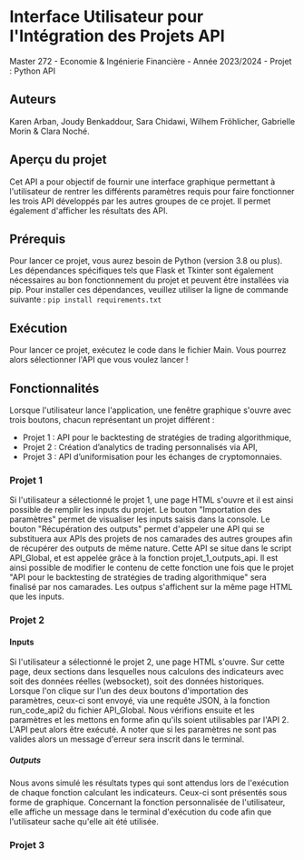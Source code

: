 # Interface Utilisateur pour l'Intégration des Projets API

Master 272 - Economie & Ingénierie Financière - Année 2023/2024 - Projet : Python API

## Auteurs

Karen Arban, Joudy Benkaddour, Sara Chidawi, Wilhem Fröhlicher, Gabrielle Morin & Clara Noché.

## Aperçu du projet

Cet API a pour objectif de fournir une interface graphique permettant à l'utilisateur de rentrer les différents paramètres requis pour faire fonctionner les trois API développés par les autres groupes de ce projet. Il permet également d'afficher les résultats des API.

## Prérequis

Pour lancer ce projet, vous aurez besoin de Python (version 3.8 ou plus).
Les dépendances spécifiques tels que Flask et Tkinter sont également nécessaires au bon fonctionnement du projet et peuvent être installées via pip.
Pour installer ces dépendances, veuillez utiliser la ligne de commande suivante : ``` pip install requirements.txt ```

## Exécution

Pour lancer ce projet, exécutez le code dans le fichier Main. Vous pourrez alors sélectionner l'API que vous voulez lancer !

## Fonctionnalités

Lorsque l'utilisateur lance l'application, une fenêtre graphique s'ouvre avec trois boutons, chacun représentant un projet différent :

- Projet 1 : API pour le backtesting de stratégies de trading algorithmique,
- Projet 2 : Création d’analytics de trading personnalisés via API,
- Projet 3 : API d’uniformisation pour les échanges de cryptomonnaies.

### Projet 1

Si l'utilisateur a sélectionné le projet 1, une page HTML s'ouvre et il est ainsi possible de remplir les inputs du projet. Le bouton "Importation des paramètres" permet de visualiser les inputs saisis dans la console. Le bouton "Récupération des outputs" permet d'appeler une API qui se substituera aux APIs des projets de nos camarades des autres groupes afin de récupérer des outputs de même nature. Cette API se situe dans le script API_Global, et est appelée grâce à la fonction projet_1_outputs_api. Il est ainsi possible de modifier le contenu de cette fonction une fois que le projet "API pour le backtesting de stratégies de trading algorithmique" sera finalisé par nos camarades. Les outpus s'affichent sur la même page HTML que les inputs.

### Projet 2

#### Inputs

Si l'utilisateur a sélectionné le projet 2, une page HTML s'ouvre. Sur cette page, deux sections dans lesquelles nous calculons des indicateurs avec soit des données réelles (websocket), soit des données historiques. Lorsque l'on clique sur l'un des deux boutons d'importation des paramètres, ceux-ci sont envoyé, via une requête JSON, à la fonction run_code_api2 du fichier API_Global. Nous vérifions ensuite et les paramètres et les mettons en forme afin qu'ils soient utilisables par l'API 2. L'API peut alors être exécuté.
A noter que si les paramètres ne sont pas valides alors un message d'erreur sera inscrit dans le terminal.

##### Outputs

Nous avons simulé les résultats types qui sont attendus lors de l'exécution de chaque fonction calculant les indicateurs. Ceux-ci sont présentés sous forme de graphique.
Concernant la fonction personnalisée de l'utilisateur, elle affiche un message dans le terminal d'exécution du code afin que l'utilisateur sache qu'elle ait été utilisée.

### Projet 3
